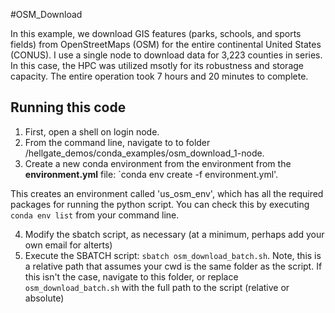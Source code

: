 #OSM_Download

In this example, we download GIS features (parks, schools, and sports fields) from OpenStreetMaps (OSM) for the entire continental United States (CONUS). I use a single node to download data for 3,223 counties in series. In this case, the HPC was utilized msotly for its robustness and storage capacity. The entire operation took 7 hours and 20 minutes to complete. 

## Running this code
1. First, open a shell on login node. 
2. From the command line, navigate to to folder /hellgate_demos/conda_examples/osm_download_1-node. 
3. Create a new conda environment from the environment from the **environment.yml** file: `conda env create -f environment.yml'.  

This creates an environment called 'us_osm_env', which has all the required packages for running the python script. You can check this by executing `conda env list` from your command line. 

4. Modify the sbatch script, as necessary (at a minimum, perhaps add your own email for alterts)
5. Execute the SBATCH script: `sbatch osm_download_batch.sh`. Note, this is a relative path that assumes your cwd is the same folder as the script. If this isn't the case, navigate to this folder, or replace `osm_download_batch.sh` with the full path to the script (relative or absolute) 